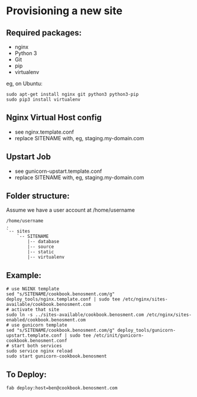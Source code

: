 Provisioning a new site
=======================

## Required packages:

* nginx
* Python 3
* Git
* pip
* virtualenv

eg, on Ubuntu:

    sudo apt-get install nginx git python3 python3-pip
    sudo pip3 install virtualenv


## Nginx Virtual Host config

* see nginx.template.conf
* replace SITENAME with, eg, staging.my-domain.com

## Upstart Job

* see gunicorn-upstart.template.conf
* replace SITENAME with, eg, staging.my-domain.com

## Folder structure:
Assume we have a user account at /home/username

    /home/username
    .
    `-- sites
        `-- SITENAME
            |-- database
            |-- source
            |-- static
            |-- virtualenv


## Example:
    # use NGINX template
    sed "s/SITENAME/cookbook.benosment.com/g" deploy_tools/nginx.template.conf | sudo tee /etc/nginx/sites-available/cookbook.benosment.com
    # activate that site
    sudo ln -s ../sites-available/cookbook.benosment.com /etc/nginx/sites-enabled/cookbook.benosment.com
    # use gunicorn template
    sed "s/SITENAME/cookbook.benosment.com/g" deploy_tools/gunicorn-upstart.template.conf | sudo tee /etc/init/gunicorn-cookbook.benosment.conf
    # start both services
    sudo service nginx reload
    sudo start gunicorn-cookbook.benosment


## To Deploy:
    fab deploy:host=ben@cookbook.benosment.com